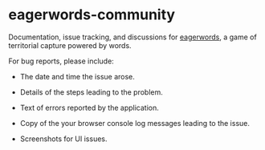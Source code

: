 # eagerwords-community

Documentation, issue tracking, and discussions for [eagerwords](https://eagerwords.com), 
a game of territorial capture powered by words.

For bug reports, please include:

- The date and time the issue arose.

- Details of the steps leading to the problem.

- Text of errors reported by the application.

- Copy of the your browser console log messages leading to the issue.

- Screenshots for UI issues.


